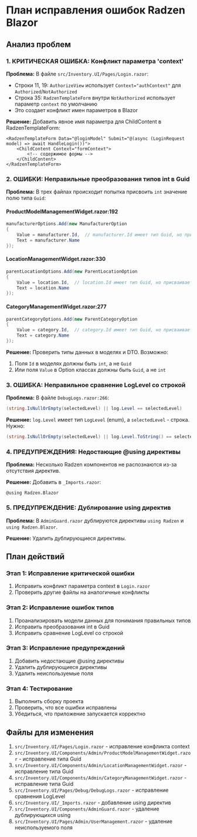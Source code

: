 # План исправления ошибок Radzen Blazor

## Анализ проблем

### 1. КРИТИЧЕСКАЯ ОШИБКА: Конфликт параметра 'context'

**Проблема:** В файле `src/Inventory.UI/Pages/Login.razor`:
- Строки 11, 19: `AuthorizeView` использует `Context="authContext"` для `Authorized`/`NotAuthorized`
- Строка 35: `RadzenTemplateForm` внутри `NotAuthorized` использует параметр `context` по умолчанию
- Это создает конфликт имен параметров в Blazor

**Решение:** Добавить явное имя параметра для ChildContent в RadzenTemplateForm:
```razor
<RadzenTemplateForm Data="@loginModel" Submit="@(async (LoginRequest model) => await HandleLogin())">
    <ChildContent Context="formContext">
        <!-- содержимое формы -->
    </ChildContent>
</RadzenTemplateForm>
```

### 2. ОШИБКИ: Неправильные преобразования типов int в Guid

**Проблема:** В трех файлах происходит попытка присвоить `int` значение полю типа `Guid`:

#### ProductModelManagementWidget.razor:192
```csharp
manufacturerOptions.Add(new ManufacturerOption
{
    Value = manufacturer.Id,  // manufacturer.Id имеет тип Guid, но присваивается int
    Text = manufacturer.Name
});
```

#### LocationManagementWidget.razor:330
```csharp
parentLocationOptions.Add(new ParentLocationOption
{
    Value = location.Id,  // location.Id имеет тип Guid, но присваивается int
    Text = location.Name
});
```

#### CategoryManagementWidget.razor:277
```csharp
parentCategoryOptions.Add(new ParentCategoryOption
{
    Value = category.Id,  // category.Id имеет тип Guid, но присваивается int
    Text = category.Name
});
```

**Решение:** Проверить типы данных в моделях и DTO. Возможно:
1. Поля `Id` в моделях должны быть `int`, а не `Guid`
2. Или поля `Value` в Option классах должны быть `Guid`, а не `int`

### 3. ОШИБКА: Неправильное сравнение LogLevel со строкой

**Проблема:** В файле `DebugLogs.razor:266`:
```csharp
(string.IsNullOrEmpty(selectedLevel) || log.Level == selectedLevel)
```

**Решение:** `log.Level` имеет тип `LogLevel` (enum), а `selectedLevel` - строка. Нужно:
```csharp
(string.IsNullOrEmpty(selectedLevel) || log.Level.ToString() == selectedLevel)
```

### 4. ПРЕДУПРЕЖДЕНИЯ: Недостающие @using директивы

**Проблема:** Несколько Radzen компонентов не распознаются из-за отсутствия директив.

**Решение:** Добавить в `_Imports.razor`:
```razor
@using Radzen.Blazor
```

### 5. ПРЕДУПРЕЖДЕНИЕ: Дублирование using директив

**Проблема:** В `AdminGuard.razor` дублируются директивы `using Radzen` и `using Radzen.Blazor`.

**Решение:** Удалить дублирующиеся директивы.

## План действий

### Этап 1: Исправление критической ошибки
1. Исправить конфликт параметра context в `Login.razor`
2. Проверить другие файлы на аналогичные конфликты

### Этап 2: Исправление ошибок типов
1. Проанализировать модели данных для понимания правильных типов
2. Исправить преобразования int в Guid
3. Исправить сравнение LogLevel со строкой

### Этап 3: Исправление предупреждений
1. Добавить недостающие @using директивы
2. Удалить дублирующиеся директивы
3. Удалить неиспользуемые поля

### Этап 4: Тестирование
1. Выполнить сборку проекта
2. Проверить, что все ошибки исправлены
3. Убедиться, что приложение запускается корректно

## Файлы для изменения

1. `src/Inventory.UI/Pages/Login.razor` - исправление конфликта context
2. `src/Inventory.UI/Components/Admin/ProductModelManagementWidget.razor` - исправление типа Guid
3. `src/Inventory.UI/Components/Admin/LocationManagementWidget.razor` - исправление типа Guid
4. `src/Inventory.UI/Components/Admin/CategoryManagementWidget.razor` - исправление типа Guid
5. `src/Inventory.UI/Pages/Debug/DebugLogs.razor` - исправление сравнения LogLevel
6. `src/Inventory.UI/_Imports.razor` - добавление using директив
7. `src/Inventory.UI/Components/AdminGuard.razor` - удаление дублирующихся using
8. `src/Inventory.UI/Pages/Admin/UserManagement.razor` - удаление неиспользуемого поля